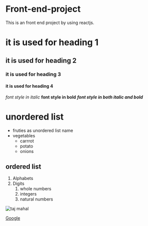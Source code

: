 # Front-end-project
This is an front end project by using reactjs.
# it is used for heading 1
## it is used for heading 2
### it is used for heading 3
#### it is used for heading 4
*font style in italic*
**font style in bold**
***font style in both italic and bold***
# unordered list
* fruties as unordered list name
* vegetables
  * carrrot
  * potato
  * onions
 ## ordered list
 1. Alphabets
 2. Digits
    1. whole numbers
    2. integers
    3. natural numbers
 
![taj mahal](https://lp-cms-production.imgix.net/2020-11/GettyRF_494057771.jpg)

[Google](https://www.google.com/)
